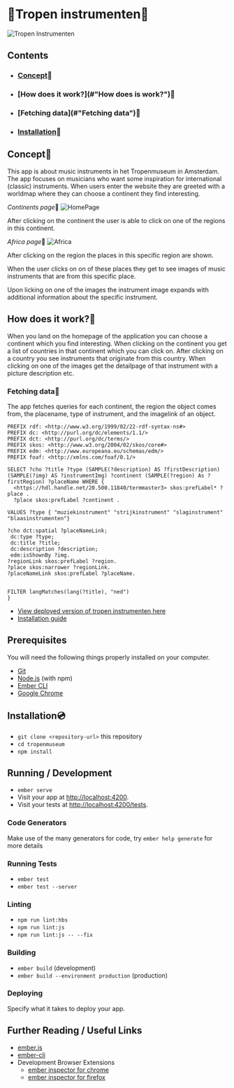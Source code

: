 # :palm_tree:Tropen instrumenten:palm_tree:

![Tropen Instrumenten](https://i.imgur.com/nDx1jd5.png)

## Contents

* ### [Concept](#Concept):palm_tree:
* ### [How does it work?](#"How does is work?"):palm_tree:
* ### [Fetching data](#"Fetching data"):palm_tree:
* ### [Installation](#Installation):palm_tree:

## Concept:palm_tree:

This app is about music instruments in het Tropenmuseum in Amsterdam. The app focuses on musicians who want some inspiration for international (classic) instruments. When users enter the website they are greeted with a worldmap where they can choose a continent they find interesting. 

*Continents page*:palm_tree:
![HomePage](https://i.imgur.com/xzi1hnj.png)

After clicking on the continent the user is able to click on one of the regions in this continent.

*Africa page*:palm_tree:
![Africa](https://i.imgur.com/GrIYGMN.png)

After clicking on the region the places in this specific region are shown.

When the user clicks on on of these places they get to see images of music instruments that are from this specific place. 

Upon licking on one of the images the instrument image expands with additional information about the specific instrument.

## How does it work?:palm_tree:

When you land on the homepage of the application you can choose a continent which you find interesting. When clicking on the continent you get a list of countries in that continent which you can click on. After clicking on a country you see instruments that originate from this country. When clicking on one of the images get the detailpage of that instrument with a picture description etc.

### Fetching data:palm_tree:

The app fetches queries for each continent, the region the object comes from, the placename, type of instrument, and the imagelink of an object.

```
PREFIX rdf: <http://www.w3.org/1999/02/22-rdf-syntax-ns#>
PREFIX dc: <http://purl.org/dc/elements/1.1/>
PREFIX dct: <http://purl.org/dc/terms/>
PREFIX skos: <http://www.w3.org/2004/02/skos/core#>
PREFIX edm: <http://www.europeana.eu/schemas/edm/>
PREFIX foaf: <http://xmlns.com/foaf/0.1/>

SELECT ?cho ?title ?type (SAMPLE(?description) AS ?firstDescription) (SAMPLE(?img) AS ?instrumentImg) ?continent (SAMPLE(?region) As ?firstRegion) ?placeName WHERE {
  <https://hdl.handle.net/20.500.11840/termmaster3> skos:prefLabel* ?place .
  ?place skos:prefLabel ?continent .

VALUES ?type { "muziekinstrument" "strijkinstrument" "slaginstrument" "blaasinstrumenten"}

?cho dct:spatial ?placeNameLink;
 dc:type ?type;
 dc:title ?title;
 dc:description ?description;
 edm:isShownBy ?img.
?regionLink skos:prefLabel ?region.
?place skos:narrower ?regionLink.
?placeNameLink skos:prefLabel ?placeName.


FILTER langMatches(lang(?title), "ned")
}

```

* [View deployed version of tropen instrumenten here](https://tropeninstrumenten.herokuapp.com/continenten)
* [Installation guide](#Installation)



## Prerequisites

You will need the following things properly installed on your computer.

* [Git](https://git-scm.com/)
* [Node.js](https://nodejs.org/) (with npm)
* [Ember CLI](https://ember-cli.com/)
* [Google Chrome](https://google.com/chrome/)

## Installation:cd:

* `git clone <repository-url>` this repository
* `cd tropenmuseum`
* `npm install`

## Running / Development

* `ember serve`
* Visit your app at [http://localhost:4200](http://localhost:4200).
* Visit your tests at [http://localhost:4200/tests](http://localhost:4200/tests).

### Code Generators

Make use of the many generators for code, try `ember help generate` for more details

### Running Tests

* `ember test`
* `ember test --server`

### Linting

* `npm run lint:hbs`
* `npm run lint:js`
* `npm run lint:js -- --fix`

### Building

* `ember build` (development)
* `ember build --environment production` (production)

### Deploying

Specify what it takes to deploy your app.

## Further Reading / Useful Links

* [ember.js](https://emberjs.com/)
* [ember-cli](https://ember-cli.com/)
* Development Browser Extensions
  * [ember inspector for chrome](https://chrome.google.com/webstore/detail/ember-inspector/bmdblncegkenkacieihfhpjfppoconhi)
  * [ember inspector for firefox](https://addons.mozilla.org/en-US/firefox/addon/ember-inspector/)
